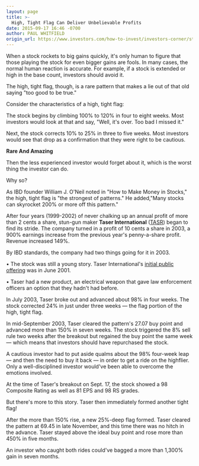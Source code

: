 ```yaml
---
layout: page
title: >-
  High, Tight Flag Can Deliver Unbelievable Profits
date: 2015-09-17 16:46 -0700
author: PAUL WHITFIELD
origin_url: https://www.investors.com/how-to-invest/investors-corner/stock-patterns-that-work/
---
```


When a stock rockets to big gains quickly, it's only human to figure that those playing the stock for even bigger gains are fools. In many cases, the normal human reaction is accurate. For example, if a stock is extended or high in the base count, investors should avoid it.

The high, tight flag, though, is a rare pattern that makes a lie out of that old saying "too good to be true."

Consider the characteristics of a high, tight flag:

The stock begins by climbing 100% to 120% in four to eight weeks. Most investors would look at that and say, "Well, it's over. Too bad I missed it."

Next, the stock corrects 10% to 25% in three to five weeks. Most investors would see that drop as a confirmation that they were right to be cautious.

**Rare And Amazing**

Then the less experienced investor would forget about it, which is the worst thing the investor can do.

Why so?

As IBD founder William J. O'Neil noted in "How to Make Money in Stocks," the high, tight flag is "the strongest of patterns." He added,"Many stocks can skyrocket 200% or more off this pattern."

After four years (1999-2002) of never chalking up an annual profit of more than 2 cents a share, stun-gun maker **Taser International** ([TASR](https://research.investors.com/quote.aspx?symbol=TASR)) began to find its stride. The company turned in a profit of 10 cents a share in 2003, a 900% earnings increase from the previous year's penny-a-share profit. Revenue increased 149%.

By IBD standards, the company had two things going for it in 2003.

• The stock was still a young story. Taser International's [initial public offering](http://news.investors.com/iponews.htm) was in June 2001.

• Taser had a new product, an electrical weapon that gave law enforcement officers an option that they hadn't had before.

In July 2003, Taser broke out and advanced about 98% in four weeks. The stock corrected 24% in just under three weeks — the flag portion of the high, tight flag.

In mid-September 2003, Taser cleared the pattern's 27.07 buy point and advanced more than 150% in seven weeks. The stock triggered the 8% sell rule two weeks after the breakout but regained the buy point the same week — which means that investors should have repurchased the stock.

A cautious investor had to put aside qualms about the 98% four-week leap — and then the need to buy it back — in order to get a ride on the highflier. Only a well-disciplined investor would've been able to overcome the emotions involved.

At the time of Taser's breakout on Sept. 17, the stock showed a 98 Composite Rating as well as 81 EPS and 98 RS grades.

But there's more to this story. Taser then immediately formed another tight flag!

After the more than 150% rise, a new 25%-deep flag formed. Taser cleared the pattern at 69.45 in late November, and this time there was no hitch in the advance. Taser stayed above the ideal buy point and rose more than 450% in five months.

An investor who caught both rides could've bagged a more than 1,300% gain in seven months.
